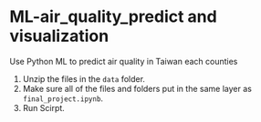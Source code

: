 # ML-air_quality_predict and visualization
Use Python ML to predict air quality in Taiwan each counties

1. Unzip the files in the `data` folder.
2. Make sure all of the files and folders put in the same layer as `final_project.ipynb`.
3. Run Scirpt.
